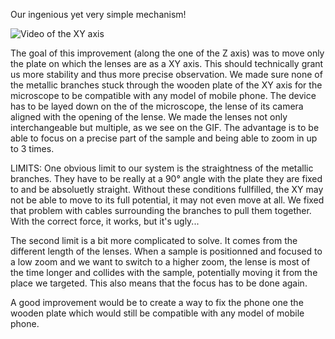 Our ingenious yet very simple mechanism!

![Video of the XY axis](https://github.com/MakerLabCRI/FrugalMicroscope/blob/master/StudentStories/The%20Brachioscope/Images/XYaxis.gif)

The goal of this improvement (along the one of the Z axis) was to move only the plate on which the lenses are as a XY axis. This should technically grant us more stability and thus more precise observation.
We made sure none of the metallic branches stuck through the wooden plate of the XY axis for the microscope to be compatible with any model of mobile phone. The device has to be layed down on the of the microscope, the lense of its camera aligned with the opening of the lense.
We made the lenses not only interchangeable but multiple, as we see on the GIF. The advantage is to be able to focus on a precise part of the sample and being able to zoom in up to 3 times.

LIMITS:
One obvious limit to our system is the straightness of the metallic branches. They have to be really at a 90° angle with the plate they are fixed to and be absoluetly straight. Without these conditions fullfilled, the XY may not be able to move to its full potential, it may not even move at all.
We fixed that problem with cables surrounding the branches to pull them together. With the correct force, it works, but it's ugly...

The second limit is a bit more complicated to solve. It comes from the different length of the lenses. When a sample is positionned and focused to a low zoom and we want to switch to a higher zoom, the lense is most of the time longer and collides with the sample, potentially moving it from the place we targeted. This also means that the focus has to be done again.

A good improvement would be to create a way to fix the phone one the wooden plate which would still be compatible with any model of mobile phone.
